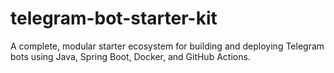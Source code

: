 # telegram-bot-starter-kit
A complete, modular starter ecosystem for building and deploying Telegram bots using Java, Spring Boot, Docker, and GitHub Actions.
